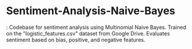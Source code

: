 # Sentiment-Analysis-Naive-Bayes
: Codebase for sentiment analysis using Multinomial Naive Bayes. Trained on the "logistic_features.csv" dataset from Google Drive. Evaluates sentiment based on bias, positive, and negative features.
